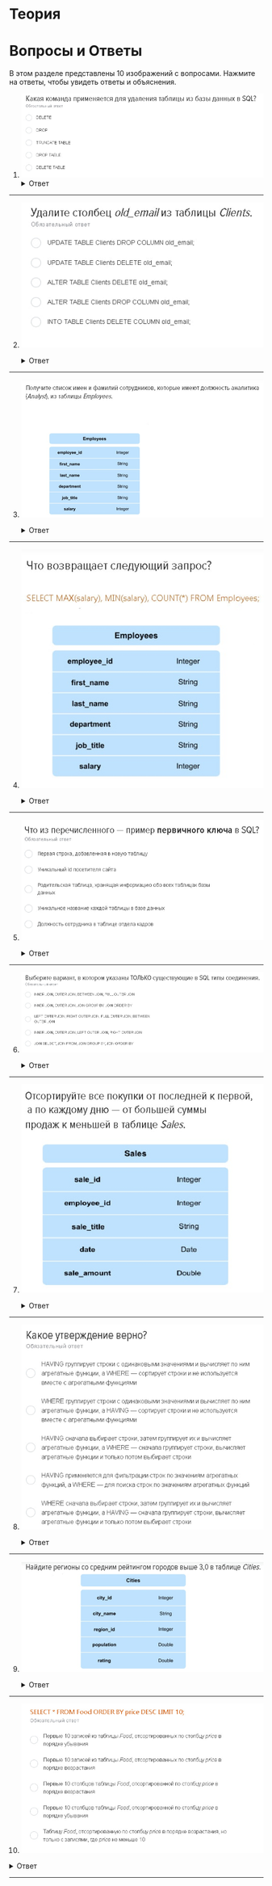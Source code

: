 # Теория
# Вопросы и Ответы

В этом разделе представлены 10 изображений с вопросами. Нажмите на ответы, чтобы увидеть ответы и объяснения.


1. ![Вопрос 1](img/1_question.jpg)
   <details>
   <summary>Ответ</summary>
   DROP TABLE (используется для удаления таблицы)
   </details>
---
2. ![Вопрос 2](img/2_question.jpg)
   <details>
   <summary>Ответ</summary>
   ALTER TABLE (используется для изменения структуры таблицы)
   
   DROP COLUMN (используется для удаления столбца)
   
   - ALTER TABLE Clients DROP COLUMN old_email;
   </details>
---
3. ![Вопрос 3](img/3_question.jpg)
   <details>
   <summary>Ответ</summary>
   
   - SELECT first_name, last_name FROM Employees WHERE job_title = 'Analyst' 
   
   </details>
---
4. ![Вопрос 4](img/4_question.jpg)
   <details>
   <summary>Ответ</summary>
   
   - Максимальную зарплату
   - Минимальную зарплату
   - Общее кол-во сотрудников (COUNT(*)) в таблице Employees
   
   </details>
---
5. ![Вопрос 5](img/5_question.jpg)
   <details>
   <summary>Ответ</summary>
   Уникальный id посетителя сайта
   
   Primary key или UNIQUE NOT NULL
   </details>
---
6. ![Вопрос 6](img/6_question.jpg)
   <details>
   <summary>Ответ</summary>
   
    Типы соединений существующие только в SQL:
   * INNER JOIN - возвращает только совпадающие записи из двух таблиц (Внутреннее)
   * OUTER JOIN - возвращает все записи из двух таблиц (Внешнее)
   * LEFT OUTER JOIN - возвращает все записи из левой таблицы и соответствующие записи из правой таблицы (Левый)
   * RIGHT OUTER JOIN - возвращает все записи из правой таблицы и соответствующие записи из левой таблицы (Правый)

   </details>
---
7. ![Вопрос 7](img/7_question.jpg)
   <details>
   <summary>Ответ</summary>
   
   (DESC тут играет роль сортировки по убыванию, то есть от большей к меньшей и от последней к первой)
   * SELECT * FROM Sales ORDER BY date DESC, sale_amount DESC;
   </details>
---
8. ![Вопрос 8](img/8_question.jpg)
   <details>
   <summary>Ответ</summary>
    
   Правильный ответ:
   
   * WHERE сначала выбирает строки, затем группирует их и вычисляет агрегатные функции, а HAVING — сначала группирует строки, вычисляет агрегатные функции и только потом выбирает строки

   WHERE используется для фильтрации строк до группировки данных. HAVING применяется для фильтрации после группировки, чаще всего с агрегатными функциями.
   
   </details>
---
9. ![Вопрос 9](img/9_question.jpg)
   <details>
   <summary>Ответ</summary>
   
   Чтобы найти регионы со средним рейтингом городов выше 3.0, используйте следующий SQL-запрос:
   
   - SELECT region_id, rating
   - FROM Cities
   - GROUP BY region_id
   - HAVING AVG(rating) > 3.0;

   </details>
---

10. ![Вопрос 10](img/10_question.jpg)
   <details>
   <summary>Ответ</summary>

   Первые 10 записей из таблицы Food, отсортированных по столбцу price в порядке убывания
   
   </details>

---